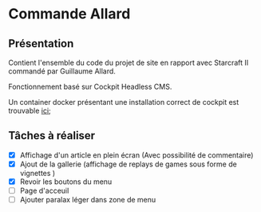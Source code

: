 # Commande Allard

## Présentation

Contient l'ensemble du code du projet de site en rapport avec Starcraft II commandé par Guillaume Allard.

Fonctionnement basé sur Cockpit Headless CMS.

Un container docker présentant une installation correct de cockpit est trouvable [ici](https://hub.docker.com/r/aheinze/cockpit/);

## Tâches à réaliser 

* [x] Affichage d'un article en plein écran (Avec possibilité de commentaire)
* [x] Ajout de la gallerie (affichage de replays de games sous forme de vignettes )
* [x] Revoir les boutons du menu
* [ ] Page d'acceuil 
* [ ] Ajouter paralax léger dans zone de menu
